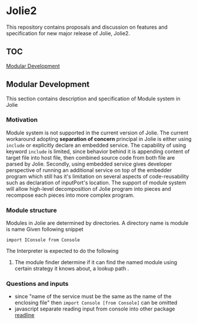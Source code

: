 # Jolie2

This repository contains proposals and discussion on features and specification for new major release of Jolie, Jolie2.

## TOC

[Modular Development](#Modular-Development)

## Modular Development

This section contains description and specification of Module system in Jolie

### Motivation

Module system is not supported in the current version of Jolie. The current workaround adopting **separation of concern** principal in Jolie is either using ```include``` or explicitly declare an embedded service. The capability of using keyword ```include``` is limited, since behavior behind it is appending content of target file into host file, then combined source code from both file are parsed by Jolie. Secondly, using embedded service gives developer perspective of running an additional service on top of the embedder program which still has it's limitation on several aspects of code-reusability such as declaration of inputPort's location. The support of module system will allow high-level decomposition of Jolie program into pieces and recompose each pieces into more complex program.

### Module structure

Modules in Jolie are determined by directories. A directory name is  module is name Given following snippet

``` jolie
import IConsole from Console
```

The Interpreter is expected to do the following

1. The module finder determine if it can find the named module using certain strategy it knows about, a lookup path .

### Questions and inputs

- since "name of the service must be the same as the name of the enclosing file" then ```import Console [from Console]``` can be omitted
- javascript separate reading input from console into other package [readline](https://nodejs.org/api/readline.html) 
